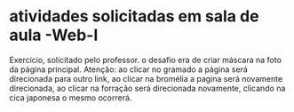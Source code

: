 # atividades solicitadas em sala de aula -Web-I

Exercício, solicitado pelo professor. o desafio era de criar máscara na foto da página principal. 
Atenção: ao clicar no gramado a página será direcionada para outro link, ao clicar na bromélia a pagina será novamente direcionada, ao clicar na forração será direcionada novamente, clicando na cica japonesa o mesmo ocorrerá.
